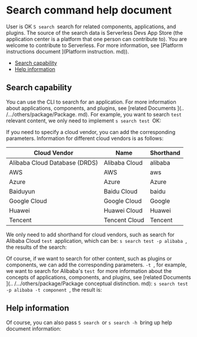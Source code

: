 # Search command help document

User is OK `S search `search for related components, applications, and plugins. The source of the search data is Serverless Devs App Store (the application center is a platform that one person can contribute to). You are welcome to contribute to Serverless. For more information, see [Platform instructions document ](Platform instruction. md)).

- [Search capability ](#Search-capability)
- [Help information ](#Help-information)

## Search capability

You can use the CLI to search for an application. For more information about applications, components, and plugins, see [related Documents ](.. /.../others/package/Package. md). For example, you want to search `test `relevant content, we only need to implement `s search test `OK:
[](https://images.serverlessfans.com/s-tool/zh/s-search-test.jpg)

If you need to specify a cloud vendor, you can add the corresponding parameters. Information for different cloud vendors is as follows:

| Cloud Vendor | Name | Shorthand |
| ---- | ---- | ---- |
| Alibaba Cloud Database (DRDS) | Alibaba Cloud | alibaba |
| AWS | AWS | aws |
| Azure | Azure | Azure |
| Baiduyun | Baidu Cloud | baidu |
| Google Cloud | Google Cloud | Google |
| Huawei | Huawei Cloud | Huawei |
| Tencent | Tencent Cloud | Tencent |

We only need to add shorthand for cloud vendors, such as search for Alibaba Cloud `test `application, which can be: `s search test -p alibaba `, the results of the search:
[](https://images.serverlessfans.com/s-tool/zh/s-search-test-alibaba.jpg)

Of course, if we want to search for other content, such as plugins or components, we can add the corresponding parameters. `-t `, for example, we want to search for Alibaba's `test `for more information about the concepts of applications, components, and plugins, see [related Documents ](.. /.../others/package/Package conceptual distinction. md): `s search test -p alibaba -t component `, the result is:
[](https://images.serverlessfans.com/s-tool/zh/s-search-test-alibaba-component.jpg)

## Help information

Of course, you can also pass `S search `or `s search -h `bring up help document information:
[](https://images.serverlessfans.com/s-tool/zh/s-search-help.jpg)

